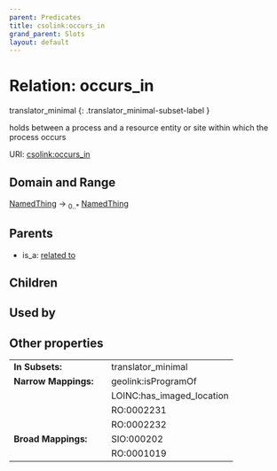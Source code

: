```yaml
---
parent: Predicates
title: csolink:occurs_in
grand_parent: Slots
layout: default
---
```


# Relation: occurs_in

translator_minimal
{: .translator_minimal-subset-label }


holds between a process and a resource entity or site within which the process occurs

URI: [csolink:occurs_in](https://w3id.org/csolink/vocab/occurs_in)

## Domain and Range

[NamedThing](NamedThing.md) ->  <sub>0..*</sub> [NamedThing](NamedThing.md)

## Parents

 *  is_a: [related to](related_to.md)

## Children


## Used by


## Other properties

|  |  |  |
| --- | --- | --- |
| **In Subsets:** | | translator_minimal |
| **Narrow Mappings:** | | geolink:isProgramOf |
|  | | LOINC:has_imaged_location |
|  | | RO:0002231 |
|  | | RO:0002232 |
| **Broad Mappings:** | | SIO:000202 |
|  | | RO:0001019 |

